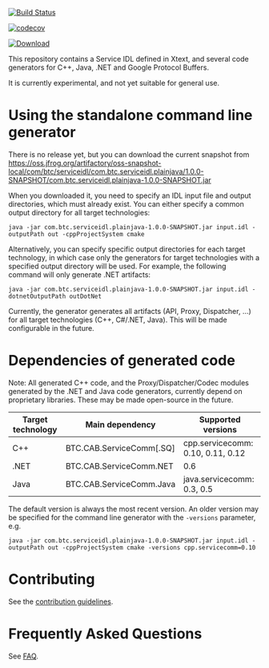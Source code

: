 [![Build Status](https://travis-ci.org/btc-ag/service-idl.svg?branch=master)](https://travis-ci.org/btc-ag/service-idl)

[![codecov](https://codecov.io/gh/btc-ag/service-idl/branch/master/graph/badge.svg)](https://codecov.io/gh/btc-ag/service-idl)

[![Download](https://api.bintray.com/packages/btc-ag/service-idl/service-idl/images/download.svg)](https://bintray.com/btc-ag/service-idl/service-idl/_latestVersion)

This repository contains a Service IDL defined in Xtext, and several code generators for C++, Java, .NET and Google Protocol Buffers.

It is currently experimental, and not yet suitable for general use.

Using the standalone command line generator
===========================================

There is no release yet, but you can download the current snapshot from https://oss.jfrog.org/artifactory/oss-snapshot-local/com/btc/serviceidl/com.btc.serviceidl.plainjava/1.0.0-SNAPSHOT/com.btc.serviceidl.plainjava-1.0.0-SNAPSHOT.jar

When you downloaded it, you need to specify an IDL input file and output directories, which must already exist. You can either specify a common output directory for all target technologies:
```
java -jar com.btc.serviceidl.plainjava-1.0.0-SNAPSHOT.jar input.idl -outputPath out -cppProjectSystem cmake
```
Alternatively, you can specify specific output directories for each target technology, in which case only the generators for target technologies with a specified output directory will be used. 
For example, the following command will only generate .NET artifacts:
```
java -jar com.btc.serviceidl.plainjava-1.0.0-SNAPSHOT.jar input.idl -dotnetOutputPath outDotNet
```

Currently, the generator generates all artifacts (API, Proxy, Dispatcher, ...) for all target technologies (C++, C#/.NET, Java). This will be made configurable in the future.

Dependencies of generated code
==============================

Note: All generated C++ code, and the Proxy/Dispatcher/Codec modules generated by the .NET and Java code generators, currently depend on proprietary libraries. These may be made open-source in the future.

| Target technology | Main dependency          | Supported versions |
| ----------------- | ---------------          | ------------------ |
| C++               | BTC.CAB.ServiceComm[.SQ] | cpp.servicecomm: 0.10, 0.11, 0.12 |
| .NET              | BTC.CAB.ServiceComm.NET  | 0.6 |
| Java              | BTC.CAB.ServiceComm.Java | java.servicecomm: 0.3, 0.5 |

The default version is always the most recent version. An older version may be specified for the command line generator with the `-versions` parameter, e.g.
```
java -jar com.btc.serviceidl.plainjava-1.0.0-SNAPSHOT.jar input.idl -outputPath out -cppProjectSystem cmake -versions cpp.servicecomm=0.10
```

Contributing
============

See the [contribution guidelines](CONTRIBUTING.md).

Frequently Asked Questions
==========================

See [FAQ](FAQ.md).
